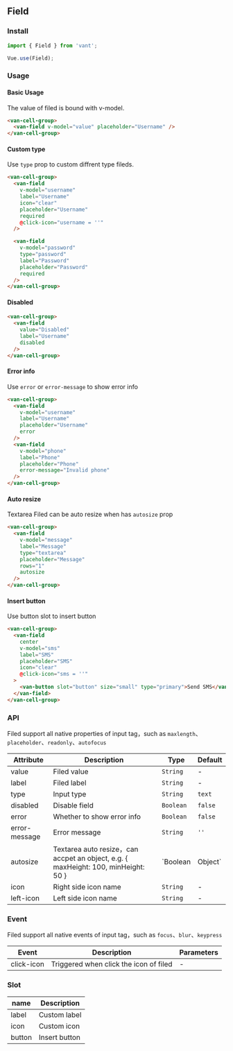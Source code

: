 ## Field

### Install
``` javascript
import { Field } from 'vant';

Vue.use(Field);
```

### Usage

#### Basic Usage
The value of filed is bound with v-model.

```html
<van-cell-group>
  <van-field v-model="value" placeholder="Username" />
</van-cell-group>
```

#### Custom type
Use `type` prop to custom diffrent type fileds.

```html
<van-cell-group>
  <van-field
    v-model="username"
    label="Username"
    icon="clear"
    placeholder="Username"
    required
    @click-icon="username = ''"
  />

  <van-field
    v-model="password"
    type="password"
    label="Password"
    placeholder="Password"
    required
  />
</van-cell-group>
```

#### Disabled

```html
<van-cell-group>
  <van-field
    value="Disabled"
    label="Username"
    disabled
  />
</van-cell-group>
```

#### Error info
Use `error` or `error-message` to show error info

```html
<van-cell-group>
  <van-field
    v-model="username"
    label="Username"
    placeholder="Username"
    error
  />
  <van-field
    v-model="phone"
    label="Phone"
    placeholder="Phone"
    error-message="Invalid phone"
  />
</van-cell-group>
```

#### Auto resize
Textarea Filed can be auto resize when has `autosize` prop

```html
<van-cell-group>
  <van-field
    v-model="message"
    label="Message"
    type="textarea"
    placeholder="Message"
    rows="1"
    autosize
  />
</van-cell-group>
```

#### Insert button
Use button slot to insert button

```html
<van-cell-group>
  <van-field
    center
    v-model="sms"
    label="SMS"
    placeholder="SMS"
    icon="clear"
    @click-icon="sms = ''"
  >
    <van-button slot="button" size="small" type="primary">Send SMS</van-button>
  </van-field>
</van-cell-group>
```

### API
Filed support all native properties of input tag，such as `maxlength`、`placeholder`、`readonly`、`autofocus`

| Attribute | Description | Type | Default |
|-----------|-----------|-----------|-------------|
| value | Filed value | `String` | - |
| label | Filed label | `String` | - |
| type | Input type | `String` | `text` |
| disabled | Disable field | `Boolean` | `false` |
| error | Whether to show error info | `Boolean` | `false` |
| error-message | Error message | `String` | `''` |
| autosize | Textarea auto resize，can accpet an object, e.g. { maxHeight: 100, minHeight: 50 } | `Boolean | Object` | `false` |
| icon | Right side icon name | `String` | - |
| left-icon | Left side icon name | `String` | - |

### Event
Filed support all native events of input tag，such as `focus`、`blur`、`keypress`

| Event | Description | Parameters |
|-----------|-----------|-----------|
| click-icon | Triggered when click the icon of filed | - |

### Slot

| name | Description |
|-----------|-----------|
| label | Custom label |
| icon | Custom icon |
| button | Insert button |
